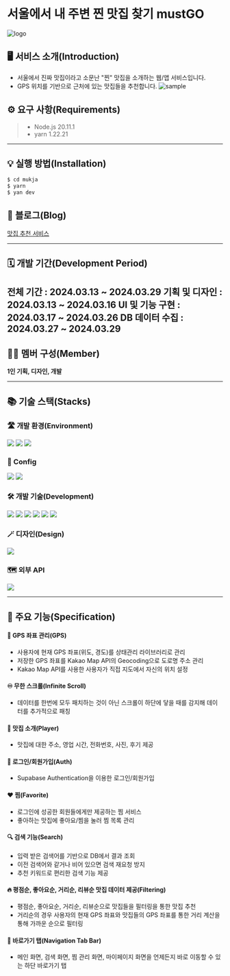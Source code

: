 # 서울에서 내 주변 찐 맛집 찾기 mustGO
![logo](https://github.com/Jack42chj/Mukja/assets/86552441/3dd58f46-c7f9-4131-9376-e3eb7200898e)



## 🖥️ 서비스 소개(Introduction)

- 서울에서 진짜 맛집이라고 소문난 "찐" 맛집을 소개하는 웹/앱 서비스입니다.
- GPS 위치를 기반으로 근처에 있는 맛집들을 추천합니다.
![sample](https://github.com/Jack42chj/Mukja/assets/86552441/c44c041e-c7b9-4ce7-9103-ff1110bd6ce0)


## ⚙️ 요구 사항(Requirements)

> - Node.js 20.11.1
> - yarn 1.22.21
---


## 💡 실행 방법(Installation)

```bash
$ cd mukja
$ yarn
$ yan dev
```


## 📖 블로그(Blog)

[맛집 추천 서비스](https://velog.io/@hojinch99/series/%EB%A7%9B%EC%A7%91-%EC%B6%94%EC%B2%9C-%EC%84%9C%EB%B9%84%EC%8A%A4)

---


## 🗓️ 개발 기간(Development Period)

**전체 기간 : 2024.03.13 ~ 2024.03.29**
**기획 및 디자인 : 2024.03.13 ~ 2024.03.16**
**UI 및 기능 구현 : 2024.03.17 ~ 2024.03.26**
**DB 데이터 수집 : 2024.03.27 ~ 2024.03.29**
---


## 🙋‍♂️ 멤버 구성(Member)

**1인 기획, 디자인, 개발**

---


## 📚 기술 스택(Stacks)

### 🛣️ 개발 환경(Environment)

<div>
  <img src="https://img.shields.io/badge/VisualStudioCode-007ACC?style=for-the-badge&logo=visualstudiocode&logoColor=white">
  <img src="https://img.shields.io/badge/Github-181717?style=for-the-badge&logo=github&logoColor=white">
  <img src="https://img.shields.io/badge/Git-F05032?style=for-the-badge&logo=git&logoColor=white">
</div>

### 💫 Config

<div>
  <img src="https://img.shields.io/badge/Yarn-2C8EBB?style=for-the-badge&logo=yarn&logoColor=white">
  <img src="https://img.shields.io/badge/vite-646CFF?style=for-the-badge&logo=vite&logoColor=white">
</div>

### 🛠️ 개발 기술(Development)

<div>
  <img src="https://img.shields.io/badge/Typescript-3178C6?style=for-the-badge&logo=typescript&logoColor=white">
  <img src="https://img.shields.io/badge/React-61DAFB?style=for-the-badge&logo=react&logoColor=white">
  <img src="https://img.shields.io/badge/Supabase-3FCF8E?style=for-the-badge&logo=supabase&logoColor=white">
  <img src="https://img.shields.io/badge/Zustand-696969?style=for-the-badge&logo=react&logoColor=white">
  <img src="https://img.shields.io/badge/styledcomponents-DB7093?style=for-the-badge&logo=styledcomponents&logoColor=white">
  <img src="https://img.shields.io/badge/reactrouter-CA4245?style=for-the-badge&logo=reactrouter&logoColor=white">
</div>

### 🪄 디자인(Design)

<div>
  <img src="https://img.shields.io/badge/Figma-F24E1E?style=for-the-badge&logo=figma&logoColor=white">
</div>

### 🗺️ 외부 API

<div>
  <img src="https://img.shields.io/badge/kakaomapapi-FFCD00?style=for-the-badge&logo=kakao&logoColor=white">
</div>

---

## 🌟 주요 기능(Specification)

#### 📌 GPS 좌표 관리(GPS)

- 사용자에 현재 GPS 좌표(위도, 경도)를 상태관리 라이브러리로 관리
- 저장한 GPS 좌표를 Kakao Map API의 Geocoding으로 도로명 주소 관리
- Kakao Map API를 사용한 사용자가 직접 지도에서 자신의 위치 설정

#### ♾️ 무한 스크롤(Infinite Scroll)

-   데이터를 한번에 모두 패치하는 것이 아닌 스크롤이 하단에 닿을 때를 감지해 데이터를 추가적으로 패칭

#### 🍴 맛집 소개(Player)

- 맛집에 대한 주소, 영업 시간, 전화번호, 사진, 후기 제공

#### 🔑 로그인/회원가입(Auth)

- Supabase Authentication을 이용한 로그인/회원가입

#### ❤️ 찜(Favorite)

- 로그인에 성공한 회원들에게만 제공하는 찜 서비스
- 좋아하는 맛집에 좋아요/찜을 눌러 찜 목록 관리

#### 🔍 검색 기능(Search)

- 입력 받은 검색어를 기반으로 DB에서 결과 조회
- 이전 검색어와 같거나 비어 있으면 검색 재요청 방지
- 추천 키워드로 편리한 검색 기능 제공

#### 🔥 평점순, 좋아요순, 거리순, 리뷰순 맛집 데이터 제공(Filtering)

- 평점순, 좋아요순, 거리순, 리뷰순으로 맛집들을 필터링을 통한 맛집 추천
- 거리순의 경우 사용자의 현재 GPS 좌표와 맛집들의 GPS 좌표를 통한 거리 계산을 통해 가까운 순으로 필터링

#### 🔗 바로가기 탭(Navigation Tab Bar)

- 메인 화면, 검색 화면, 찜 관리 화면, 마이페이지 화면을 언제든지 바로 이동할 수 있는 하단 바로가기 탭

